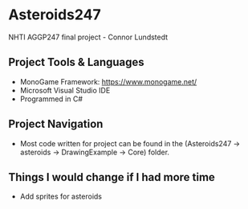 # Asteroids247
NHTI AGGP247 final project - Connor Lundstedt


## Project Tools & Languages
- MonoGame Framework: https://www.monogame.net/
- Microsoft Visual Studio IDE
- Programmed in C#

## Project Navigation
- Most code written for project can be found in the (Asteroids247 -> asteroids -> DrawingExample -> Core) folder.


## Things I would change if I had more time
- Add sprites for asteroids


